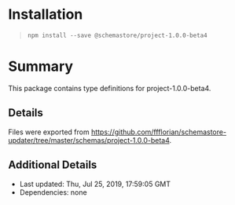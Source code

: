 # Installation
> `npm install --save @schemastore/project-1.0.0-beta4`

# Summary
This package contains type definitions for project-1.0.0-beta4.

## Details
Files were exported from https://github.com/ffflorian/schemastore-updater/tree/master/schemas/project-1.0.0-beta4.

## Additional Details
* Last updated: Thu, Jul 25, 2019, 17:59:05 GMT
* Dependencies: none
